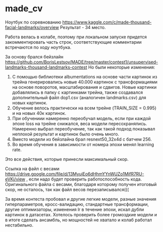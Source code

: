 # made_cv

Ноутбук по соревнованию https://www.kaggle.com/c/made-thousand-facial-landmarks/overview 
Результат - 34 место.

Работа велась в колабе, поэтому при локальном запуске придется закомментировать часть строк, соответствующие комментарии встречаются по ходу ноутбука.

За основу брался бейзлайн https://github.com/BorisLestsov/MADE/tree/master/contest1/unsupervised-landmarks-thousand-landmarks-contest 
Но были некоторые изменения:

1. С помощью библиотеки albumentations на основе части картинок из трейна генерировались новые 40.000 картинок с трансформациями на основе поворотов, масштабирования и сдвигов. Новые картинки добавлялись в папку с картинками трейна, также создавался дополнительный файл dop1.csv (аналогичен landmarks.csv) для новых картинок.
2. Обучение велось практически на всем трейне (TRAIN_SIZE = 0.995) и на новых 40к картинок.
3. При обучениии намеренно переобучал модель, если при каждой эпохе loss на трейне снижался, веса модели пересохранялись. Намеренно выбрал переобучение, так как такой подход показывал неплохой результат и картинок было очень много.
4. Вместо модели из бейзлайна брал resnext50_32x4d с батчем 256.
5. Во время обучения в зависимости от номера эпохи менял learning rate.

Это все действия, которые принесли максимальный скор.

Ссылка на файл с весами https://drive.google.com/file/d/13MyujEo6dHhmYYnWUZo1MifR7RU-eVKj/view , если надо будет проверить работоспособность кода. Оригинального файла с весами, благодаря которому получен итоговый скор, не осталось, так как файл весов перезаписывался(((

За время контеста пробовал и другие легкие модели, разные значения гиперпараметров, кросс-валидацию, стандартные трансформации, другие оптимизаторы, изменения lr  в течение эпохи, искал дубли картинок в датасетах. Хотелось проверить более громоздкие модели и в итоге сделать ансамбль, но мощностей не хватало и колаб работал нестабильно.
